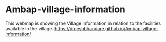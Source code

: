 # Ambap-village-information
This webmap is showing the Village information in relation to the facilities available in the village.
https://dineshbhandare.github.io/Ambap-village-information/
